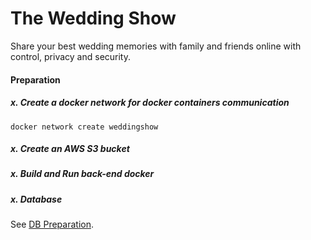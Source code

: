 
# The Wedding Show

Share your best wedding memories with family and friends online with control, privacy  and security.

#### Preparation
##### x. Create a docker network for docker containers communication
```
docker network create weddingshow
```
##### x. Create an AWS S3 bucket
##### x. Build and Run back-end docker
##### x. Database
See [DB Preparation](https://github.com/robsoncombr/weddingshow/tree/main/db-mongo).
